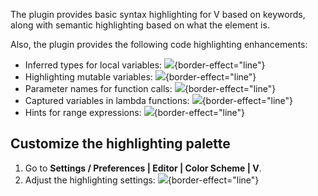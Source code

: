 [//]: # (title: Syntax highlighting)

The plugin provides basic syntax highlighting for V based on keywords, along with semantic highlighting based on what the element is.

Also, the plugin provides the following code highlighting enhancements:

- Inferred types for local variables:
    ![](syntax-highlighting/local-variable-hints.png){border-effect="line"}
- Highlighting mutable variables:
    ![](syntax-highlighting/mutable-variables.png){border-effect="line"}
- Parameter names for function calls:
    ![](syntax-highlighting/parameter-hints.png){border-effect="line"}
- Captured variables in lambda functions:
    ![](syntax-highlighting/captured-variables.png){border-effect="line"}
- Hints for range expressions:
    ![](syntax-highlighting/range-hints.png){border-effect="line"}

## Customize the highlighting palette

1. Go to **Settings / Preferences | Editor | Color Scheme | V**.
2. Adjust the highlighting settings:
    ![](syntax-highlighting/colors-cheme-settings.png){border-effect="line"}